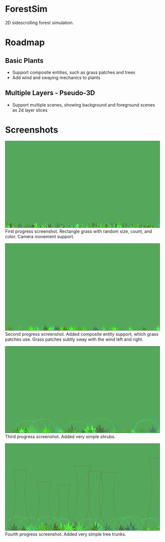 # ForestSim
2D sidescrolling forest simulation.

# Roadmap
## Basic Plants
* Support composite entities, such as grass patches and trees
* Add wind and swaying mechanics to plants
## Multiple Layers - Pseudo-3D
* Support multiple scenes, showing background and foreground scenes as 2d layer slices

# Screenshots
![Image of a 1024x720 green rectangle with many small rectangles of differing shades of green along the bottom](/readme-images/progress-screenshot-1.png?raw=true)  
First progress screenshot. Rectangle grass with random size, count, and color. Camera movement support.

![Image of a 1024x720 green rectangle with many small spiky rotated triangle patch clusters of differing shades of green along the bottom](/readme-images/progress-screenshot-2.png?raw=true)  
Second progress screenshot. Added composite entity support, which grass patches use. Grass patches subtly sway with the wind left and right.

![Image of a 1024x720 green rectangle with many small spiky rotated triangle patch clusters of differing shades of green, and round circular green blobs along the bottom](/readme-images/progress-screenshot-3.png?raw=true)  
Third progress screenshot. Added very simple shrubs.

![Image of a 1024x720 green rectangle with many small spiky rotated triangle patch clusters of differing shades of green, round circular green blobs, and tall concave brown shapes along the bottom](/readme-images/progress-screenshot-4.png?raw=true)  
Fourth progress screenshot. Added very simple tree trunks.
